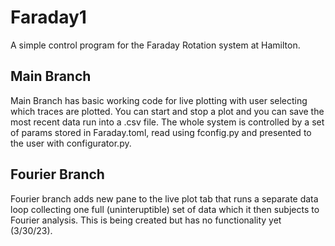 Faraday1
========

A simple control program for the Faraday Rotation system at Hamilton.

Main Branch
-----------

Main Branch has basic working code for live plotting with user selecting which
traces are plotted. You can start and stop a plot and you can save the most recent
data run into a .csv file. The whole system is controlled by a set of params
stored in Faraday.toml, read using fconfig.py and presented to the user 
with configurator.py.

Fourier Branch
--------------

Fourier branch adds  new pane to the live plot tab that runs a separate
data loop collecting one full (uninteruptible) set of data which it then
subjects to Fourier analysis. This is being created but has no functionality
yet (3/30/23).
